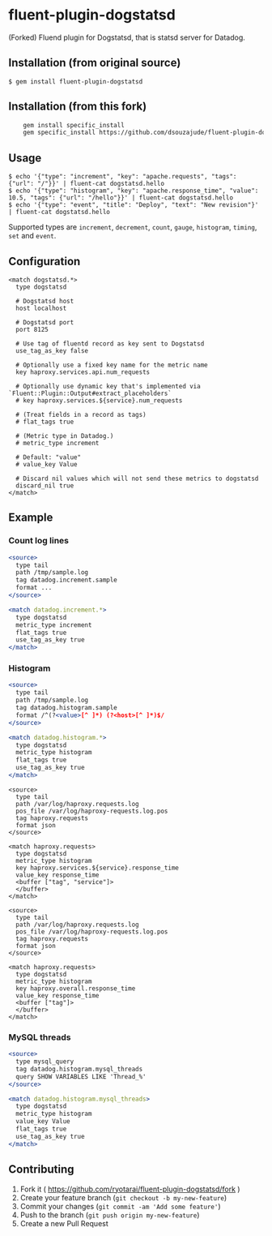 # fluent-plugin-dogstatsd

(Forked) Fluend plugin for Dogstatsd, that is statsd server for Datadog.

## Installation (from original source)

    $ gem install fluent-plugin-dogstatsd


## Installation (from this fork)

```bash
    gem install specific_install
    gem specific_install https://github.com/dsouzajude/fluent-plugin-dogstatsd.git
```


## Usage

```
$ echo '{"type": "increment", "key": "apache.requests", "tags": {"url": "/"}}' | fluent-cat dogstatsd.hello
$ echo '{"type": "histogram", "key": "apache.response_time", "value": 10.5, "tags": {"url": "/hello"}}' | fluent-cat dogstatsd.hello
$ echo '{"type": "event", "title": "Deploy", "text": "New revision"}' | fluent-cat dogstatsd.hello
```

Supported types are `increment`, `decrement`, `count`, `gauge`, `histogram`, `timing`, `set` and `event`.

## Configuration

```
<match dogstatsd.*>
  type dogstatsd

  # Dogstatsd host
  host localhost

  # Dogstatsd port
  port 8125

  # Use tag of fluentd record as key sent to Dogstatsd
  use_tag_as_key false

  # Optionally use a fixed key name for the metric name
  key haproxy.services.api.num_requests

  # Optionally use dynamic key that's implemented via `Fluent::Plugin::Output#extract_placeholders`
  # key haproxy.services.${service}.num_requests

  # (Treat fields in a record as tags)
  # flat_tags true

  # (Metric type in Datadog.)
  # metric_type increment

  # Default: "value"
  # value_key Value

  # Discard nil values which will not send these metrics to dogstatsd
  discard_nil true
</match>
```

## Example

### Count log lines

```apache
<source>
  type tail
  path /tmp/sample.log
  tag datadog.increment.sample
  format ...
</source>

<match datadog.increment.*>
  type dogstatsd
  metric_type increment
  flat_tags true
  use_tag_as_key true
</match>
```

### Histogram

```apache
<source>
  type tail
  path /tmp/sample.log
  tag datadog.histogram.sample
  format /^(?<value>[^ ]*) (?<host>[^ ]*)$/
</source>

<match datadog.histogram.*>
  type dogstatsd
  metric_type histogram
  flat_tags true
  use_tag_as_key true
</match>
```

```haproxy
<source>
  type tail
  path /var/log/haproxy.requests.log
  pos_file /var/log/haproxy-requests.log.pos
  tag haproxy.requests
  format json
</source>

<match haproxy.requests>
  type dogstatsd
  metric_type histogram
  key haproxy.services.${service}.response_time
  value_key response_time
  <buffer ["tag", "service"]>
  </buffer>
</match>
```

```haproxy
<source>
  type tail
  path /var/log/haproxy.requests.log
  pos_file /var/log/haproxy-requests.log.pos
  tag haproxy.requests
  format json
</source>

<match haproxy.requests>
  type dogstatsd
  metric_type histogram
  key haproxy.overall.response_time
  value_key response_time
  <buffer ["tag"]>
  </buffer>
</match>
```

### MySQL threads

```apache
<source>
  type mysql_query
  tag datadog.histogram.mysql_threads
  query SHOW VARIABLES LIKE 'Thread_%'
</source>

<match datadog.histogram.mysql_threads>
  type dogstatsd
  metric_type histogram
  value_key Value
  flat_tags true
  use_tag_as_key true
</match>
```

## Contributing

1. Fork it ( https://github.com/ryotarai/fluent-plugin-dogstatsd/fork )
2. Create your feature branch (`git checkout -b my-new-feature`)
3. Commit your changes (`git commit -am 'Add some feature'`)
4. Push to the branch (`git push origin my-new-feature`)
5. Create a new Pull Request
